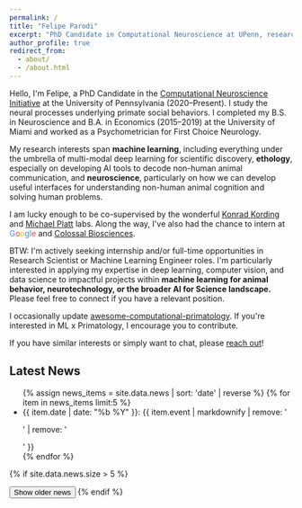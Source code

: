 ```yaml
---
permalink: /
title: "Felipe Parodi"
excerpt: "PhD Candidate in Computational Neuroscience at UPenn, researching AI for Science with focus on primate social behavior and computational neuroethology. Co-advised by Konrad Kording and Michael Platt."
author_profile: true
redirect_from: 
  - about/
  - /about.html
---
```


Hello, I'm Felipe, a PhD Candidate in the [Computational Neuroscience Initiative](https://cni.upenn.edu/) at the University of Pennsylvania (2020–Present). I study the neural processes underlying primate social behaviors. I completed my B.S. in Neuroscience and B.A. in Economics (2015–2019) at the University of Miami and worked as a Psychometrician for First Choice Neurology.

My research interests span **machine learning**, including everything under the umbrella of multi-modal deep learning for scientific discovery, **ethology**, especially on developing AI tools to decode non-human animal communication, and **neuroscience**, particularly on how we can develop useful interfaces for understanding non-human animal cognition and solving human problems.

I am lucky enough to be co-supervised by the wonderful [Konrad Kording](http://kordinglab.com/) and [Michael Platt](http://plattlabs.rocks/) labs. Along the way, I've also had the chance to intern at <span style="color:#4285F4;">G</span><span style="color:#EA4335;">o</span><span style="color:#FBBC05;">o</span><span style="color:#4285F4;">g</span><span style="color:#34A853;">l</span><span style="color:#EA4335;">e</span> and <a href="https://colossal.com/" target="_blank" rel="noopener noreferrer">Colossal Biosciences</a>.

BTW: I'm actively seeking internship and/or full-time opportunities in Research Scientist or Machine Learning Engineer roles. I'm particularly interested in applying my expertise in deep learning, computer vision, and data science to impactful projects within **machine learning for animal behavior, neurotechnology, or the broader AI for Science landscape.** Please feel free to connect if you have a relevant position.

I occasionally update [awesome-computational-primatology](https://github.com/KordingLab/awesome-computational-primatology). If you're interested in ML x Primatology, I encourage you to contribute.

If you have similar interests or simply want to chat, please [reach out](/contact/)!

## Latest News

<div class="news-container">
  <ul id="news-list" class="news-feed-condensed">
    {% assign news_items = site.data.news | sort: 'date' | reverse %}
    {% for item in news_items limit:5 %}
      <li>
        <span class="news-date">{{ item.date | date: "%b %Y" }}:</span>
        <span class="news-event">{{ item.event | markdownify | remove: '<p>' | remove: '</p>' }}</span>
      </li>
    {% endfor %}
  </ul>

  {% if site.data.news.size > 5 %}
    <ul id="older-news-list" class="news-feed-condensed" style="display:none;">
      {% for item in news_items offset:5 %}
        <li>
          <span class="news-date">{{ item.date | date: "%b %Y" }}:</span>
          <span class="news-event">{{ item.event | markdownify | remove: '<p>' | remove: '</p>' }}</span>
        </li>
      {% endfor %}
    </ul>
    <button id="toggle-news-btn" class="toggle-news-btn">Show older news</button>
  {% endif %}
</div>

<script>
  document.addEventListener('DOMContentLoaded', function() {
    const toggleButton = document.getElementById('toggle-news-btn');
    const olderNewsList = document.getElementById('older-news-list');

    if (toggleButton && olderNewsList) {
      toggleButton.addEventListener('click', function() {
        const isHidden = olderNewsList.style.display === 'none';
        olderNewsList.style.display = isHidden ? 'block' : 'none';
        toggleButton.textContent = isHidden ? 'Hide older news' : 'Show older news';
      });
    }
  });
</script>
